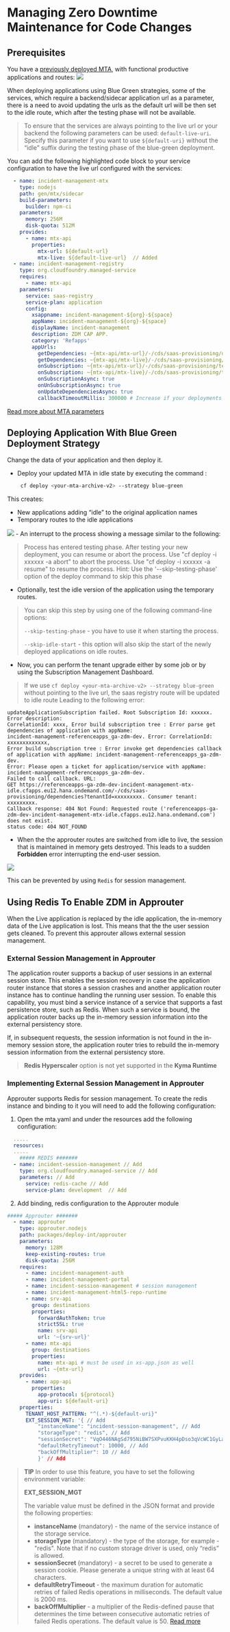 
# Managing Zero Downtime Maintenance for Code Changes

## Prerequisites
You have a [previously deployed MTA](../multitenancy/subscribe-to-multitenant-app.md), with functional productive applications and routes:
<img src="./images/mta-route.png"/>

When deploying applications using Blue Green strategies, some of the services, which require a backend/sidecar application url as a parameter, there is a need to avoid updating the urls as the default url will be then set to the idle route, which after the testing phase will not be available. 
> 
>To ensure that the services are always pointing to the live url or your backend the following parameters can be used:
>`default-live-uri`.		
>Specify this parameter if you want to use `${default-uri}` without the “idle” suffix during the testing phase of the blue-green deployment.
>

You can add the following highlighted code block to your service configuration to have the live url configured with the services:
```yaml
  - name: incident-management-mtx
    type: nodejs
    path: gen/mtx/sidecar
    build-parameters:
      builder: npm-ci
    parameters:
      memory: 256M
      disk-quota: 512M
    provides:
      - name: mtx-api
        properties:
          mtx-url: ${default-url}
          mtx-live: ${default-live-url}  // Added
  - name: incident-management-registry
    type: org.cloudfoundry.managed-service
    requires:
      - name: mtx-api
    parameters:
      service: saas-registry
      service-plan: application
      config:
        xsappname: incident-management-${org}-${space}
        appName: incident-management-${org}-${space}
        displayName: incident-management
        description: ZDM CAP APP.
        category: 'Refapps'
        appUrls:
          getDependencies: ~{mtx-api/mtx-url}/-/cds/saas-provisioning/dependencies // Deleted
          getDependencies: ~{mtx-api/mtx-live}/-/cds/saas-provisioning/dependencies // Added
          onSubscription: ~{mtx-api/mtx-url}/-/cds/saas-provisioning/tenant/{tenantId} // Deleted
          onSubscription: ~{mtx-api/mtx-live}/-/cds/saas-provisioning/tenant/{tenantId} // Added
          onSubscriptionAsync: true
          onUnSubscriptionAsync: true
          onUpdateDependenciesAsync: true
          callbackTimeoutMillis: 300000 # Increase if your deployments are taking longer than that

```
[Read more about MTA parameters](https://help.sap.com/docs/btp/sap-business-technology-platform/modules#module-specific-parameters)

## Deploying Application With Blue Green Deployment Strategy
Change the data of your application and then deploy it.
- Deploy your updated MTA in idle state by executing the command :
   ```sh
    cf deploy <your-mta-archive-v2> --strategy blue-green
   ```
This creates:

- New applications adding “idle” to the original application names
- Temporary routes to the idle applications
<img src="./images/live-idle.png"/>
- An interrupt to the process showing a message similar to the following:

>
>Process has entered testing phase. After testing your new deployment, you can resume or abort the process.
>Use "cf deploy -i xxxxxx -a abort" to abort the process.
>Use "cf deploy -i xxxxxx -a resume" to resume the process.
>Hint: Use the '--skip-testing-phase' option of the deploy command to skip this phase


- Optionally, test the idle version of the application using the temporary routes.

>
>You can skip this step by using one of the following command-line options:
>
>`--skip-testing-phase` - you have to use it when starting the process.
>
>`--skip-idle-start` - this option will also skip the start of the newly deployed applications on idle routes.

- Now, you can perform the tenant upgrade either by some job or by using the Subscription Management Dashboard.

>
>If we use `cf deploy <your-mta-archive-v2> --strategy blue-green ` without pointing to the live url, the saas registry route will be updated to idle route Leading to the following error:
>
```
updateApplicationSubscription failed. Root Subscription Id: xxxxxx. Error description: 
CorrelationId: xxxx, Error build subscription tree : Error parse get dependencies of application with appName: 
incident-management-referenceapps_ga-zdm-dev. Error: CorrelationId: xxxxxxxxxxxxx, 
Error build subscription tree : Error invoke get dependencies callback of application with appName: incident-management-referenceapps_ga-zdm-dev. 
Error: Please open a ticket for application/service with appName: incident-management-referenceapps_ga-zdm-dev. 
Failed to call callback. URL:
GET https://referenceapps-ga-zdm-dev-incident-management-mtx-idle.cfapps.eu12.hana.ondemand.com/-/cds/saas-provisioning/dependencies?tenantId=xxxxxxxxx. Consumer tenant: xxxxxxxxx. 
Callback response: 404 Not Found: Requested route ('referenceapps-ga-zdm-dev-incident-management-mtx-idle.cfapps.eu12.hana.ondemand.com') does not exist.
status code: 404 NOT_FOUND
```
>


- When the the approuter routes are switched from idle to live, the session that is maintained in memory gets destroyed. This leads to a sudden **Forbidden** error interrupting the end-user session.
<img src="./images/routerSessionError.png"/>

This can be prevented by using `Redis` for session management.

## Using Redis To Enable ZDM in Approuter
When the Live application is replaced by the idle application, the in-memory data of the Live application is lost. This means that the the user session gets cleaned. 
To prevent this approuter allows external session management.

### External Session Management in Approuter
The application router supports a backup of user sessions in an external session store. This enables the session recovery in case the application router instance that stores a session crashes and another application router instance has to continue handling the running user session.
To enable this capability, you must bind a service instance of a service that supports a fast persistence store, such as Redis. When such a service is bound, the application router backs up the in-memory session information into the external persistency store.

If, in subsequent requests, the session information is not found in the in-memory session store, the application router tries to rebuild the in-memory session information from the external persistency store.

>
>**Redis Hyperscaler** option is not yet supported in the **Kyma Runtime**
>

### Implementing External Session Management in Approuter 
Approuter supports Redis for session management. To create the redis instance and binding to it you will need to add the following configuration:

1. Open the mta.yaml and under the resources add the following configuration:
  ```yaml
    ..... 
    resources:
    .....
      ##### REDIS #######
    - name: incident-session-management // Add
      type: org.cloudfoundry.managed-service // Add
      parameters: // Add
        service: redis-cache // Add
        service-plan: development  // Add
  ```
2. Add binding, redis configuration to the Approuter module
``` yaml
##### Approuter #######
  - name: approuter
    type: approuter.nodejs
    path: packages/deploy-int/approuter
    parameters:
      memory: 128M
      keep-existing-routes: true
      disk-quota: 256M   
    requires:
      - name: incident-management-auth
      - name: incident-management-portal
      - name: incident-session-management # session management 
      - name: incident-management-html5-repo-runtime
      - name: srv-api
        group: destinations
        properties:
          forwardAuthToken: true
          strictSSL: true
          name: srv-api
          url: '~{srv-url}'
      - name: mtx-api
        group: destinations
        properties:
          name: mtx-api # must be used in xs-app.json as well
          url: ~{mtx-url}
    provides:
      - name: app-api
        properties:
          app-protocol: ${protocol}
          app-uri: ${default-uri}
    properties:
      TENANT_HOST_PATTERN: "^(.*)-${default-uri}"
      EXT_SESSION_MGT: '{ // Add
          "instanceName": "incident-session-management", // Add
          "storageType": "redis", // Add
          "sessionSecret": "VqO446NAgSd795NiBW7SXPvuKKH4pDso3qVcWC1GyLa2Zq6XASh0FNZ3b26ePlZe", // # 64 character unique string
          "defaultRetryTimeout": 10000, // Add
          "backOffMultiplier": 10 // Add
          }' // Add
```



> **TIP**
>In order to use this feature, you have to set the following environment variable:
>
>**EXT_SESSION_MGT**
>
>The variable value must be defined in the JSON format and provide the following properties:
>
>- **instanceName** (mandatory) - the name of the service instance of the storage service.
>- **storageType** (mandatory) - the type of the storage, for example - "redis". Note that if no custom storage driver is used, only “redis” is allowed.
>- **sessionSecret** (mandatory) - a secret to be used to generate a session cookie. Please generate a unique string with at least 64 characters.
>- **defaultRetryTimeout** - the maximum duration for automatic retries of failed Redis operations in milliseconds. The default value is 2000 ms.
>- **backOffMultiplier** - a multiplier of the Redis-defined pause that determines the time between consecutive automatic retries of failed Redis operations. The default value is 50.
>[Read more](https://www.npmjs.com/package/@sap/approuter#external-session-management)
>

